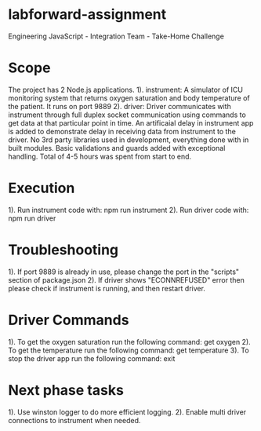 # labforward-assignment
Engineering JavaScript - Integration Team - Take-Home Challenge

# Scope
The project has 2 Node.js applications.
1). instrument: A simulator of ICU monitoring system that returns oxygen saturation and body temperature of the patient. It runs on port 9889
2). driver: Driver communicates with instrument through full duplex socket communication using commands to get data at that particular point in time.
An artificaial delay in instrument app is added to demonstrate delay in receiving data from instrument to the driver.
No 3rd party libraries used in development, everything done with in built modules.
Basic validations and guards added with exceptional handling.
Total of 4-5 hours was spent from start to end.

# Execution
1). Run instrument code with: npm run instrument
2). Run driver code with: npm run driver

# Troubleshooting
1). If port 9889 is already in use, please change the port in the "scripts" section of package.json
2). If driver shows "ECONNREFUSED" error then please check if instrument is running, and then restart driver.

# Driver Commands
1). To get the oxygen saturation run the following command: get oxygen
2). To get the temperature run the following command: get temperature
3). To stop the driver app run the following command: exit

# Next phase tasks
1). Use winston logger to do more efficient logging.
2). Enable multi driver connections to instrument when needed.
